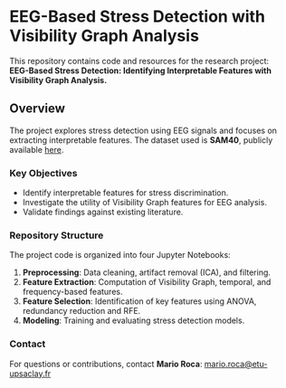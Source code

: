 # EEG-Based Stress Detection with Visibility Graph Analysis

This repository contains code and resources for the research project:  
**EEG-Based Stress Detection: Identifying Interpretable Features with Visibility Graph Analysis.**

## Overview

The project explores stress detection using EEG signals and focuses on extracting interpretable features. The dataset used is **SAM40**, publicly available [here](https://doi.org/10.1016/j.dib.2021.107772).

### Key Objectives
- Identify interpretable features for stress discrimination.
- Investigate the utility of Visibility Graph features for EEG analysis.
- Validate findings against existing literature.

### Repository Structure
The project code is organized into four Jupyter Notebooks:
1. **Preprocessing**: Data cleaning, artifact removal (ICA), and filtering.
2. **Feature Extraction**: Computation of Visibility Graph, temporal, and frequency-based features.
3. **Feature Selection**: Identification of key features using ANOVA,  redundancy reduction and RFE.
4. **Modeling**: Training and evaluating stress detection models.

### Contact
For questions or contributions, contact **Mario Roca**: mario.roca@etu-upsaclay.fr
